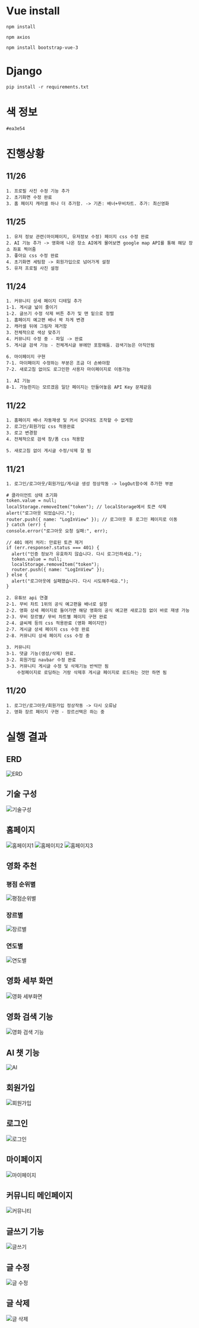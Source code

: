 # Vue install
```
npm install
```
```
npm axios
```
```
npm install bootstrap-vue-3
```

# Django
``` 
pip install -r requirements.txt
```

# 색 정보
```
#ea3e54
```

# 진행상황
## 11/26
```
1. 프로필 사진 수정 기능 추가
2. 초기화면 수정 완료
3. 홈 페이지 캐러셀 하나 더 추가함. -> 기존: 배너+무비차트. 추가: 최신영화
```
## 11/25
```
1. 유저 정보 관련(마이페이지, 유저정보 수정) 페이지 css 수정 완료
2. AI 기능 추가 -> 영화에 나온 장소 AI에게 물어보면 google map API를 통해 해당 장소 좌표 찍어줌
3. 좋아요 css 수정 완료
4. 초기화면 세팅함 -> 회원가입으로 넘어가게 설정
5. 유저 프로필 사진 설정
```
## 11/24
```
1. 커뮤니티 상세 페이지 디테일 추가
1-1. 게시글 넓이 줄이기
1-2. 글쓰기 수정 삭제 버튼 추가 및 맨 밑으로 정렬
1. 홈페이지 예고편 배너 꽉 차게 변경
2. 캐러셀 뒤에 그림자 제거함
3. 전체적으로 색상 맞추기
4. 커뮤니티 수정 중 - 파일 -> 완료
5. 게시글 검색 기능 - 전체게시글 뷰에만 포함해둠. 검색기능은 아직안됨

6. 마이페이지 구현
7-1. 마이페이지 수정하는 부분은 조금 더 손봐야함
7-2. 새로고침 없이도 로그인한 사용자 마이페이지로 이동가능

1. AI 기능
8-1. 가능한지는 모르겠음 일단 페이지는 만들어놓음 API Key 문제같음
```
## 11/22
```
1. 홈페이지 배너 자동재생 및 커서 갖다대도 조작할 수 없게함
2. 로그인/회원가입 css 적용완료
3. 로고 변경함
4. 전체적으로 검색 창/폼 css 적용함 

5. 새로고침 없이 게시글 수정/삭제 잘 됨
```
## 11/21
```
1. 로그인/로그아웃/회원가입/게시글 생성 정상작동 -> logOut함수에 추가한 부분

# 클라이언트 상태 초기화
token.value = null;
localStorage.removeItem("token"); // localStorage에서 토큰 삭제
alert("로그아웃 되었습니다.");
router.push({ name: "LogInView" }); // 로그아웃 후 로그인 페이지로 이동
} catch (err) {
console.error("로그아웃 요청 실패:", err);

// 401 에러 처리: 만료된 토큰 제거
if (err.response?.status === 401) {
  alert("인증 정보가 유효하지 않습니다. 다시 로그인하세요.");
  token.value = null;
  localStorage.removeItem("token");
  router.push({ name: "LogInView" });
} else {
  alert("로그아웃에 실패했습니다. 다시 시도해주세요.");
}

2. 유튜브 api 연결
2-1. 무비 차트 1위의 공식 예고편을 배너로 설정
2-2. 영화 상세 페이지로 들어가면 해당 영화의 공식 예고편 새로고침 없이 바로 재생 가능
2-3. 무비 장르별/ 무비 차트별 페이지 구현 완료
2-4. 글씨체 등의 css 적용완료 (영화 페이지만)
2-7. 게시글 상세 페이지 css 수정 완료
2-8. 커뮤니티 상세 페이지 css 수정 중

3. 커뮤니티 
3-1. 댓글 기능(생성/삭제) 완료.
3-2. 회원가입 navbar 수정 완료
3-3. 커뮤니티 게시글 수정 및 삭제기능 반씩만 됨 
    수정페이지로 로딩하는 거랑 삭제후 게시글 페이지로 로드하는 것만 하면 됨
```
## 11/20
```
1. 로그인/로그아웃/회원가입 정상작동 -> 다시 오류남
2. 영화 장르 페이지 구현 - 장르선택은 하는 중
```

# 실행 결과
## ERD
![ERD](img/슬라이드2.PNG)
## 기술 구성
![기술구성](img/슬라이드3.PNG)
## 홈페이지
![홈페이지1](img/슬라이드4.PNG)
![홈페이지2](img/슬라이드5.PNG)
![홈페이지3](img/슬라이드6.PNG)
## 영화 추천
### 평점 순위별
![평점순위별](img/슬라이드7.PNG)
### 장르별
![장르별](img/슬라이드8.PNG)
### 연도별
![연도별](img/슬라이드9.PNG)
## 영화 세부 화면
![영화 세부화면](img/슬라이드10.PNG)
## 영화 검색 기능
![영화 검색 기능](img/슬라이드11.PNG)
## AI 챗 기능
![AI](img/슬라이드12.PNG)
## 회원가입
![회원가입](img/슬라이드13.PNG)
## 로그인
![로그인](img/슬라이드14.PNG)
## 마이페이지
![마이페이지](img/슬라이드15.PNG)
## 커뮤니티 메인페이지
![커뮤니티](img/슬라이드16.PNG)
## 글쓰기 기능
![글쓰기](img/슬라이드17.PNG)
## 글 수정
![글 수정](img/슬라이드18.PNG)
## 글 삭제
![글 삭제](img/슬라이드19.PNG)